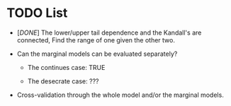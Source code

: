 TODO List
=========

* [*DONE*] The lower/upper tail dependence and the Kandall's are connected,
  Find the range of one given the other two.

* Can the marginal models can be evaluated separately?

    * The continues case: TRUE

    * The desecrate case: ???

* Cross-validation through the whole model and/or the marginal models.
